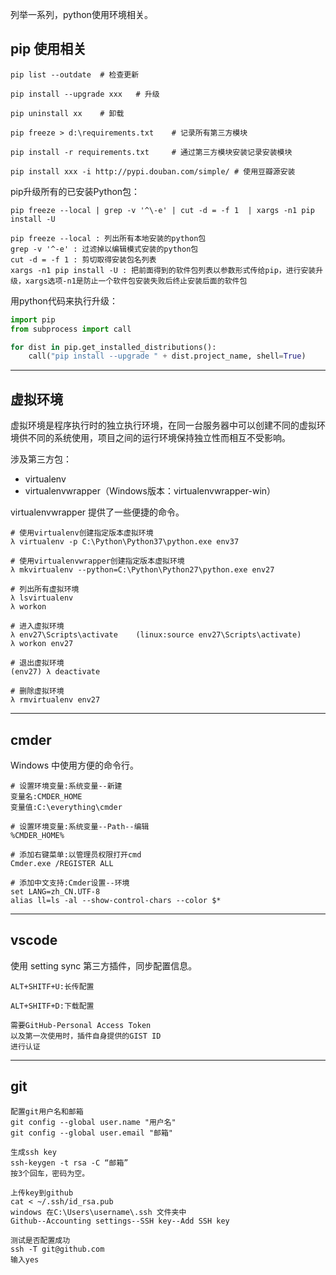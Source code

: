 列举一系列，python使用环境相关。

## pip 使用相关

```text
pip list --outdate	# 检查更新

pip install --upgrade xxx	# 升级

pip uninstall xx	# 卸载

pip freeze > d:\requirements.txt	# 记录所有第三方模块

pip install -r requirements.txt		# 通过第三方模块安装记录安装模块

pip install xxx -i http://pypi.douban.com/simple/ # 使用豆瓣源安装
```

pip升级所有的已安装Python包：

```text
pip freeze --local | grep -v '^\-e' | cut -d = -f 1  | xargs -n1 pip install -U

pip freeze --local : 列出所有本地安装的python包
grep -v '^-e' : 过滤掉以编辑模式安装的python包
cut -d = -f 1 : 剪切取得安装包名列表
xargs -n1 pip install -U : 把前面得到的软件包列表以参数形式传给pip，进行安装升级，xargs选项-n1是防止一个软件包安装失败后终止安装后面的软件包
```

用python代码来执行升级：

```python
import pip
from subprocess import call

for dist in pip.get_installed_distributions():
    call("pip install --upgrade " + dist.project_name, shell=True)
```

***

## 虚拟环境

虚拟环境是程序执行时的独立执行环境，在同一台服务器中可以创建不同的虚拟环境供不同的系统使用，项目之间的运行环境保持独立性而相互不受影响。

涉及第三方包：

* virtualenv
* virtualenvwrapper（Windows版本：virtualenvwrapper-win）

virtualenvwrapper 提供了一些便捷的命令。

```
# 使用virtualenv创建指定版本虚拟环境
λ virtualenv -p C:\Python\Python37\python.exe env37

# 使用virtualenvwrapper创建指定版本虚拟环境
λ mkvirtualenv --python=C:\Python\Python27\python.exe env27

# 列出所有虚拟环境
λ lsvirtualenv
λ workon

# 进入虚拟环境
λ env27\Scripts\activate	(linux:source env27\Scripts\activate)
λ workon env27

# 退出虚拟环境
(env27) λ deactivate

# 删除虚拟环境
λ rmvirtualenv env27
```



***

## cmder

Windows 中使用方便的命令行。

```text
# 设置环境变量:系统变量--新建
变量名:CMDER_HOME
变量值:C:\everything\cmder

# 设置环境变量:系统变量--Path--编辑
%CMDER_HOME%

# 添加右键菜单:以管理员权限打开cmd
Cmder.exe /REGISTER ALL

# 添加中文支持:Cmder设置--环境
set LANG=zh_CN.UTF-8
alias ll=ls -al --show-control-chars --color $*
```

***

## vscode

使用 setting sync 第三方插件，同步配置信息。

```text
ALT+SHITF+U:长传配置

ALT+SHITF+D:下载配置

需要GitHub-Personal Access Token
以及第一次使用时，插件自身提供的GIST ID
进行认证
```

***

## git

```text
配置git用户名和邮箱
git config --global user.name "用户名"
git config --global user.email "邮箱"

生成ssh key
ssh-keygen -t rsa -C “邮箱”
按3个回车，密码为空。

上传key到github
cat < ~/.ssh/id_rsa.pub
windows 在C:\Users\username\.ssh 文件夹中
Github--Accounting settings--SSH key--Add SSH key

测试是否配置成功
ssh -T git@github.com
输入yes
```



